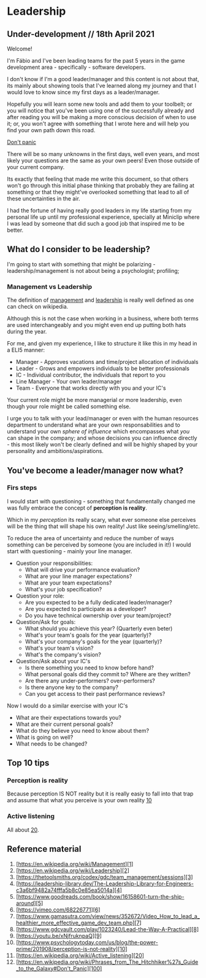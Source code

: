 # Leadership

## Under-development // 18th April 2021

Welcome!

I'm Fábio and I've been leading teams for the past 5 years in the game development area - specifically - software developers.

I don't know if I'm a good leader/manager and this content is not about that, its mainly about showing tools that I've learned along my journey and that I would love to know since my first days as a leader/manager.

Hopefully you will learn some new tools and add them to your toolbelt; or you will notice that you've been using one of the successfully already and after reading you will be making a more conscious decision of when to use it; or, you won't agree with something that I wrote here and will help you find your own path down this road.

[Don't panic][100]

There will be so many unknowns in the first days, well even years, and most likely your questions are the same as your own peers! Even those outside of your current company.

Its exactly that feeling that made me write this document, so that others won't go through this initial phase thinking that probably they are failing at something or that they might've overlooked something that lead to all of these uncertainties in the air. 

I had the fortune of having really good leaders in my life starting from my personal life up until my professional experience, specially at Miniclip where I was lead by someone that did such a good job that inspired me to be better.

## What do I consider to be leadership?

I'm going to start with something that might be polarizing - leadership/management is not about being a psychologist; profiling; 

### Management vs Leadership

The definition of [management][1] and [leadership][2] is really well defined as one can check on wikipedia.

Although this is not the case when working in a business, where both terms are used interchangeably and you might even end up putting both hats during the year.

For me, and given my experience, I like to structure it like this in my head in a ELI5 manner:

- Manager - Approves vacations and time/project allocation of individuals
- Leader - Grows and empowers individuals to be better professionals
- IC - Individual contributor, the individuals that report to you
- Line Manager - Your own leader/manager
- Team - Everyone that works directly with you and your IC's

Your current role might be more managerial or more leadership, even though your role might be called something else. 

I urge you to talk with your lead/manager or even with the human resources department to understand what are your own responsabilities and to understand your own _sphere of influence_ which encompasses what _you_ can shape in the company; and whose decisions you can influence directly - this most likely won't be clearly defined and will be highly shaped by your personality and ambitions/aspirations.

## You've become a leader/manager now what?

### Firs steps

I would start with questioning - something that fundamentally changed me was fully embrace the concept of **perception is reality**.

Which in my _perception_ its really scary, what ever someone else perceives will be the thing that will shape his own reality! Just like seeing/smelling/etc.

To reduce the area of uncertainty and reduce the number of ways something can be perceived by someone (you are included in it!) I would start with questioning - mainly your line manager.

- Question your responsibilities:
  - What will drive your performance evaluation?
  - What are your line manager expectations?
  - What are your team expectations?
  - What's your job specification?
- Question your role:
  - Are you expected to be a fully dedicated leader/manager?
  - Are you expected to participate as a developer?
  - Do you have technical ownership over your team/project?
- Question/Ask for goals:
  - What should you achieve this year? (Quarterly even beter)
  - What's your team's goals for the year (quarterly)?
  - What's your company's goals for the year (quarterly)?
  - What's your team's vision?
  - What's the company's vision?
- Question/Ask about your IC's
  - Is there something you need to know before hand?
  - What personal goals did they commit to? Where are they written?
  - Are there any under-performers? over-performers?
  - Is there anyone key to the company?
  - Can you get access to their past performance reviews?

Now I would do a similar exercise with your IC's

- What are their expectations towards you?
- What are their current personal goals?
- What do they believe you need to know about them?
- What is going on well? 
- What needs to be changed?

## Top 10 tips

### Perception is reality

Because perception IS NOT reality but it is really easiy to fall into that trap and assume that what you perceive is your own reality [10]

### Active listening

All about [20].

### 

## Reference material

1. [https://en.wikipedia.org/wiki/Management][1]
2. [https://en.wikipedia.org/wiki/Leadership][2]
3. [https://thetoolsmiths.org/codex/gdc/team_management/sessions][3]
4. [https://leadership-library.dev/The-Leadership-Library-for-Engineers-c3a6bf9482a74fffa5b8c0e85ea5014a][4]
5. [https://www.goodreads.com/book/show/16158601-turn-the-ship-around][5]
6. [https://vimeo.com/68226771][6]
7. [https://www.gamasutra.com/view/news/352672/Video_How_to_lead_a_healthier_more_effective_game_dev_team.php][7]
8. [https://www.gdcvault.com/play/1023240/Lead-the-Way-A-Practical][8]
9. [https://youtu.be/xNjfruknpaQ][9]
10. [https://www.psychologytoday.com/us/blog/the-power-prime/201908/perception-is-not-reality][10]
11. [https://en.wikipedia.org/wiki/Active_listening][20]
12. [https://en.wikipedia.org/wiki/Phrases_from_The_Hitchhiker%27s_Guide_to_the_Galaxy#Don't_Panic][100]

[1]: https://en.wikipedia.org/wiki/Management
[2]: https://en.wikipedia.org/wiki/Leadership
[3]: https://thetoolsmiths.org/codex/gdc/team_management/sessions
[4]: https://leadership-library.dev/The-Leadership-Library-for-Engineers-c3a6bf9482a74fffa5b8c0e85ea5014a
[5]: https://www.goodreads.com/book/show/16158601-turn-the-ship-around
[6]: https://vimeo.com/68226771
[7]: https://www.gamasutra.com/view/news/352672/Video_How_to_lead_a_healthier_more_effective_game_dev_team.php
[8]: https://www.gdcvault.com/play/1023240/Lead-the-Way-A-Practical
[9]: https://youtu.be/xNjfruknpaQ
[10]: https://www.psychologytoday.com/us/blog/the-power-prime/201908/perception-is-not-reality
[20]: https://en.wikipedia.org/wiki/Active_listening
[100]: https://en.wikipedia.org/wiki/Phrases_from_The_Hitchhiker%27s_Guide_to_the_Galaxy#Don't_Panic
